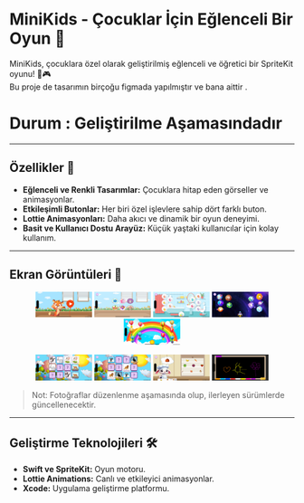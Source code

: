 # MiniKids - Çocuklar İçin Eğlenceli Bir Oyun 🚀

MiniKids, çocuklara özel olarak geliştirilmiş eğlenceli ve öğretici bir SpriteKit oyunu! 👶🎮  
Bu proje de tasarımın birçoğu figmada yapılmıştır ve bana aittir .
# Durum : Geliştirilme Aşamasındadır
---

## Özellikler 🌟
- **Eğlenceli ve Renkli Tasarımlar:** Çocuklara hitap eden görseller ve animasyonlar.
- **Etkileşimli Butonlar:** Her biri özel işlevlere sahip dört farklı buton.
- **Lottie Animasyonları:** Daha akıcı ve dinamik bir oyun deneyimi.
- **Basit ve Kullanıcı Dostu Arayüz:** Küçük yaştaki kullanıcılar için kolay kullanım.

---

## Ekran Görüntüleri 📸
<p align="center">
  <img src="./images/minikids.png" alt="Image 1" width="100" />
  <img src="./images/minikids1.png" alt="Image 2" width="100" />
  <img src="./images/minikids2.png" alt="Image 3" width="100" />
  <img src="./images/minikids3.png" alt="Image 4" width="100" />
  <img src="./images/minikids4.png" alt="Image 5" width="100" />
</p>

<p align="center">
  <img src="./images/minikids5.png" alt="Image 6" width="100" />
  <img src="./images/minikids6.png" alt="Image 7" width="100" />
  <img src="./images/minikids7.png" alt="Image 8" width="100" />
  <img src="./images/minikids8.png" alt="Image 9" width="100" />
</p>

> Not: Fotoğraflar düzenlenme aşamasında olup, ilerleyen sürümlerde güncellenecektir.

---

## Geliştirme Teknolojileri 🛠️
- **Swift ve SpriteKit:** Oyun motoru.
- **Lottie Animations:** Canlı ve etkileyici animasyonlar.
- **Xcode:** Uygulama geliştirme platformu.
